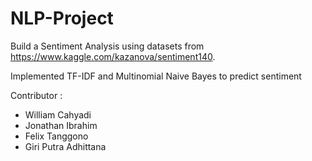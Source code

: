 # NLP-Project
Build a Sentiment Analysis using datasets from https://www.kaggle.com/kazanova/sentiment140.

Implemented TF-IDF and Multinomial Naive Bayes to predict sentiment

Contributor :
- William Cahyadi
- Jonathan Ibrahim
- Felix Tanggono
- Giri Putra Adhittana
